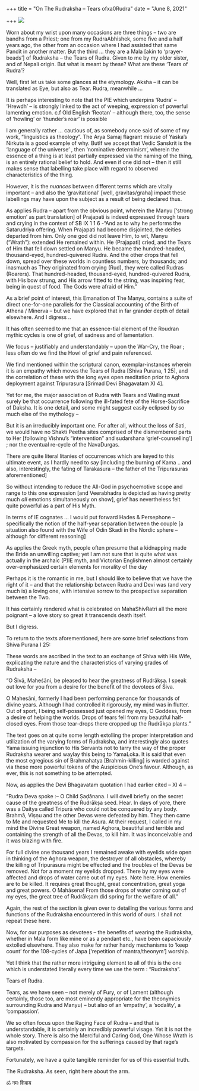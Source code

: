 +++
title = "On The Rudraksha – Tears ofxa0Rudra"
date = "June 8, 2021"

+++
![](https://aryaakasha.files.wordpress.com/2021/06/img_07631.jpg?w=768)

Worn about my wrist upon many occasions are three things – two are
bandhs from a Priest; one from my RudraAbhishek, some five and a half
years ago, the other from an occasion where I had assisted that same
Pandit in another matter. But the third … they are a Mala \[akin to
‘prayer-beads’\] of Rudraksha – the Tears of Rudra. Given to me by my
older sister, and of Nepali origin. But what is meant by these? What are
these ‘Tears of Rudra’?

Well, first let us take some glances at the etymology. Aksha – it can be
translated as Eye, but also as Tear. Rudra, meanwhile …

It is perhaps interesting to note that the PIE which underpins ‘Rudra’ –
‘Hrewdh’ – is strongly linked to the act of weeping, expression of
powerful lamenting emotion. c.f Old English ‘Reotan’ – although there,
too, the sense of ‘howling’ or ‘thunder’s roar’ is possible

I am generally rather … cautious of, as somebody once said of some of my
work, “linguistics as theology”. The Arya Samaj flagrant misuse of
Yaska’s Nirkuta is a good example of why. ButIf we accept that Vedic
Sanskrit is the ‘language of the universe’ , then ‘nominative
determinism’, wherein the essence of a thing is at least partially
expressed via the naming of the thing, is an entirely rational belief to
hold. And even if one did not – then it still makes sense that labelling
take place with regard to observed characteristics of the thing.

However, it is the *nuances* between different terms which are vitally
important – and also the ‘gravitational’ \[well, gravitas/graha\] impact
these labellings may have upon the subject as a result of being declared
thus.

As applies Rudra – apart from the obvious point, wherein the Manyu
\[‘strong emotion’ as part translation\] of Prajapati is indeed
expressed through tears and crying in the context of SB IX 1 1 6 -“And
as to why he performs the Satarudriya offering. When Prajapati had
become disjointed, the deities departed from him. Only one god did not
leave Him, to wit, Manyu (“Wrath”): extended He remained within. He
(Prajapati) cried, and the Tears of Him that fell down settled on Manyu.
He became the hundred-headed, thousand-eyed, hundred-quivered Rudra. And
the other drops that fell down, spread over these worlds in countless
numbers, by thousands; and inasmuch as They originated from crying
(Rud), they were called Rudras (Roarers). That hundred-headed,
thousand-eyed, hundred-quivered Rudra, with His bow strung, and His
arrow fitted to the string, was inspiring fear, being in quest of food.
The Gods were afraid of Him.”

As a brief point of interest, this Emanation of The Manyu, contains a
suite of direct one-for-one parallels for the Classical accounting of
the Birth of Athena / Minerva – but we have explored that in far grander
depth of detail elsewhere. And I digress ..

It has often seemed to me that an essence-tial element of the Roudran
mythic cycles is one of grief, of sadness and of lamentation.

We focus – justifiably and understandably – upon the War-Cry, the Roar ;
less often do we find the Howl of grief and pain referenced.

We find mentioned within the scriptural canon, exemplar-instances
wherein it is an empathy which moves the Tears of Rudra \[Shiva Purana,
1 25\], and the correlation of these with the long eyes open meditation
prior to Aghora deployment against Tripurasura \[Srimad Devi Bhagavatam
XI 4\].

Yet for me, the major association of Rudra with Tears and Wailing must
surely be that occurrence following the ill-fated fete of the
Horse-Sacrifice of Daksha. It is one detail, and some might suggest
easily eclipsed by so much else of the mythology –

But it is an irreducibly important one. For after all, without the loss
of Sati, we would have no Shakti Peetha sites comprised of the
dismembered parts to Her \[following Vishnu’s “intervention” and
sudarshana ‘grief-counselling’\] ; nor the eventual re-cycle of the
NavaDurgas.

There are quite literal litanies of occurrences which are keyed to this
ultimate event, as I hardly need to say \[including the burning of Kama
.. and also, interestingly, the fating of Tarakasura – the father of the
Tripurasuras aforementioned\]

So without intending to reduce the All-God in psychoemotive scope and
range to this one expression \[and Veerabhadra is depicted as having
pretty much *all* emotions simultaneously on show\], grief has
nevertheless felt quite powerful as a part of His Myth.

In terms of IE cognates … I would put forward Hades & Persephone –
specifically the notion of the half-year separation between the couple
\[a situation also found with the Wife of Odin Skadi in the Nordic
sphere – although for different reasoning\]

As applies the Greek myth, people often presume that a kidnapping made
the Bride an unwilling captive; yet I am not sure that is quite what was
actually in the archaic (P)IE myth, and Victorian Englishmen almost
certainly over-emphasized certain elements for morality of the day

Perhaps it is the romantic in me, but I should like to believe that we
have the right of it – and that the relationship between Rudra and Devi
was (and very much is) a loving one, with intensive sorrow to the
prospective separation between the Two.

It has certainly rendered what is celebrated on MahaShivRatri all the
more poignant – a love story so great it transcends death itself.

But I digress.

To return to the texts aforementioned, here are some brief selections
from Shiva Purana I 25:

These words are ascribed in the text to an exchange of Shiva with His
Wife, explicating the nature and the characteristics of varying grades
of Rudraksha –

“O Śivā, Maheśāni, be pleased to hear the greatness of Rudrākṣa. I speak
out love for you from a desire for the benefit of the devotees of Śiva.

O Mahesāni, formerly I had been performing penance for thousands of
divine years. Although I had controlled it rigorously, my mind was in
flutter. Out of sport, I being self-possessed just opened my eyes, O
Goddess, from a desire of helping the worlds. Drops of tears fell from
my beautiful half-closed eyes. From those tear-drops there cropped up
the Rudrākṣa plants.”

The text goes on at quite some length extolling the proper
interpretation and utilization of the varying forms of Rudraksha, and
interestingly also quotes Yama issuing injunction to His Servants not to
tarry the way of the proper Rudraksha wearer and waylay this being to
YamaLoka. It is said that even the most egregious sin of Brahmahatya
\[Brahmin-killing\] is warded against via these more powerful tokens of
the Auspicious One’s favour. Although, as ever, this is not something to
be attempted.

Now, as applies the Devi Bhagavatam quotation I had earlier cited – XI 4
–

“Rudra Deva spoke :– O Child Ṣaḍānana. I will dwell briefly on the
secret cause of the greatness of the Rudrākṣa seed. Hear. In days of
yore, there was a Daitya called Tripurā who could not be conquered by
any body. Brahmā, Viṣṇu and the other Devas were defeated by him. They
then came to Me and requested Me to kill the Asura. At their request, I
called in my mind the Divine Great weapon, named Aghora, beautiful and
terrible and containing the strength of all the Devas, to kill him. It
was inconceivable and it was blazing with fire.

For full divine one thousand years I remained awake with eyelids wide
open in thinking of the Aghora weapon, the destroyer of all obstacles,
whereby the killing of Tripurāsura might be effected and the troubles of
the Devas be removed. Not for a moment my eyelids dropped. There by my
eyes were affected and drops of water came out of my eyes. Note here.
How enemies are to be killed. It requires great thought, great
concentration, great yoga and great powers. O Mahāsena! From those drops
of water coming out of my eyes, the great tree of Rudrākṣam did spring
for the welfare of all.”

Again, the rest of the section is given over to detailing the various
forms and functions of the Rudraksha encountered in this world of ours.
I shall not repeat these here.

Now, for our purposes as devotees – the benefits of wearing the
Rudraksha, whether in Mala form like mine or as a pendant etc., have
been capaciously extolled elsewhere. They also make for rather handy
mechanisms to ‘keep count’ for the 108-cycles of Japa \[‘repetition of
mantra/theonym’\] worship.

Yet I think that the rather more intriguing element to all of this is
the one which is understated literally every time we use the term :
“Rudraksha”.

Tears of Rudra.

Tears, as we have seen – not merely of Fury, or of Lament (although
certainly, those too, are most eminently appropriate for the theonymics
surrounding Rudra and Manyu) – but also of an ’empathy’, a ‘sodality’, a
‘compassion’.

We so often focus upon the Raging Face of Rudra – and that is
understandable, it is certainly an incredibly powerful visage. Yet it is
not the whole story. There is also the Merciful and Caring God, One
Whose Wrath is also motivated by compassion for the sufferings caused by
that rage’s targets.

Fortunately, we have a quite tangible reminder for us of this essential
truth.

The Rudraksha. As seen, right here about the arm.

ॐ नमः शिवाय

